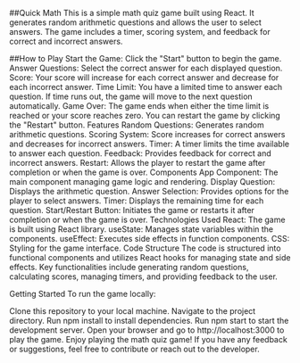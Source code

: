 
##Quick Math 
This is a simple math quiz game built using React. It generates random arithmetic questions and allows the user to select answers. The game includes a timer, scoring system, and feedback for correct and incorrect answers.

##How to Play
Start the Game: Click the "Start" button to begin the game.
Answer Questions: Select the correct answer for each displayed question.
Score: Your score will increase for each correct answer and decrease for each incorrect answer.
Time Limit: You have a limited time to answer each question. If time runs out, the game will move to the next question automatically.
Game Over: The game ends when either the time limit is reached or your score reaches zero. You can restart the game by clicking the "Restart" button.
Features
Random Questions: Generates random arithmetic questions.
Scoring System: Score increases for correct answers and decreases for incorrect answers.
Timer: A timer limits the time available to answer each question.
Feedback: Provides feedback for correct and incorrect answers.
Restart: Allows the player to restart the game after completion or when the game is over.
Components
App Component: The main component managing game logic and rendering.
Display Question: Displays the arithmetic question.
Answer Selection: Provides options for the player to select answers.
Timer: Displays the remaining time for each question.
Start/Restart Button: Initiates the game or restarts it after completion or when the game is over.
Technologies Used
React: The game is built using React library.
useState: Manages state variables within the components.
useEffect: Executes side effects in function components.
CSS: Styling for the game interface.
Code Structure
The code is structured into functional components and utilizes React hooks for managing state and side effects. Key functionalities include generating random questions, calculating scores, managing timers, and providing feedback to the user.

Getting Started
To run the game locally:

Clone this repository to your local machine.
Navigate to the project directory.
Run npm install to install dependencies.
Run npm start to start the development server.
Open your browser and go to http://localhost:3000 to play the game.
Enjoy playing the math quiz game! If you have any feedback or suggestions, feel free to contribute or reach out to the developer.
